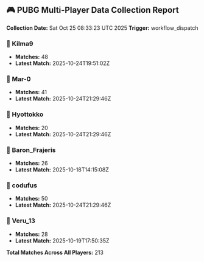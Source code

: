 ## 🎮 PUBG Multi-Player Data Collection Report
**Collection Date:** Sat Oct 25 08:33:23 UTC 2025
**Trigger:** workflow_dispatch

### 👤 Kilma9
- **Matches:** 48
- **Latest Match:** 2025-10-24T19:51:02Z

### 👤 Mar-0
- **Matches:** 41
- **Latest Match:** 2025-10-24T21:29:46Z

### 👤 Hyottokko
- **Matches:** 20
- **Latest Match:** 2025-10-24T21:29:46Z

### 👤 Baron_Frajeris
- **Matches:** 26
- **Latest Match:** 2025-10-18T14:15:08Z

### 👤 codufus
- **Matches:** 50
- **Latest Match:** 2025-10-24T21:29:46Z

### 👤 Veru_13
- **Matches:** 28
- **Latest Match:** 2025-10-19T17:50:35Z

**Total Matches Across All Players:** 213
